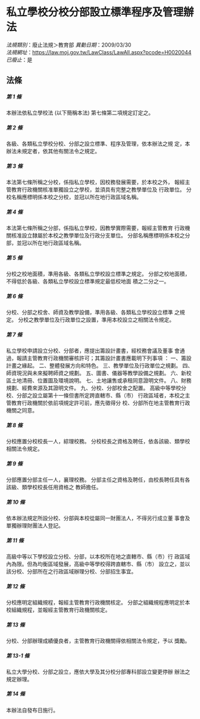 # 私立學校分校分部設立標準程序及管理辦法

*法規類別*：廢止法規＞教育部
*異動日期*：2009/03/30  
*法規網址*：https://law.moj.gov.tw/LawClass/LawAll.aspx?pcode=H0020044
*已廢止*：是


## 法條
##### 第 1 條
本辦法依私立學校法 (以下簡稱本法) 第七條第二項規定訂定之。

##### 第 2 條
各級、各類私立學校分校、分部之設立標準、程序及管理，依本辦法之規
定，本辦法未規定者，依其他有關法令之規定。

##### 第 3 條
本法第七條所稱之分校，係指私立學校，因校務發展需要，於本校之外，
報經主管教育行政機關核准單獨設立之學校，並須具有完整之教學單位及
行政單位。
分校名稱應標明係本校之分校，並冠以所在地行政區域名稱。

##### 第 4 條
本法第七條所稱之分部，係指私立學校，因教學實際需要，報經主管教育
行政機關核准設立隸屬於本校之教學單位及行政分支單位。
分部名稱應標明係本校之分部，並冠以所在地行政區域名稱。

##### 第 5 條
分校之校地面積，準用各級、各類私立學校設立標準之規定。
分部之校地面積，不得低於各級、各類私立學校設立標準規定最低校地面
積之二分之一。

##### 第 6 條
分校、分部之校舍、師資及教學設備，準用各級、各類私立學校設立標準
之規定。
分校之教學單位及行政單位之設置，準用本校設立之相關法令規定。

##### 第 7 條
私立學校申請設立分校、分部者，應提出籌設計畫書，經校務會議及董事
會通過，報請主管教育行政機關審核許可；其籌設計畫書應載明下列事項
：
一、籌設計畫之緣起。
二、整體發展方向和特色。
三、教學單位及行政單位之規劃。
四、師資現況與未來擬聘師資之規劃。
五、圖書、儀器等教學設備之規劃。
六、新校區土地清冊、位置圖及環境說明。
七、土地讓售或承租同意證明文件。
八、財務規劃、經費來源及其證明文件。
九、分校、分部校舍之配置。
高級中等學校分校、分部之設立屬第十一條但書所定跨直轄市、縣（市）
行政區域者，本校之主管教育行政機關於依前項規定許可前，應先徵得分
校、分部所在地主管教育行政機關之同意。

##### 第 8 條
分校應置分校校長一人，綜理校務。
分校校長之資格及聘任，依各該級、類學校相關法令規定。

##### 第 9 條
分部應置分部主任一人，襄理校務。
分部主任之資格及聘任，由校長聘任具有各該級、類學校校長任用資格之
教師擔任。

##### 第 10 條
依本辦法規定所設分校、分部與本校從屬同一財團法人，不得另行成立董
事會及單獨辦理財團法人登記。

##### 第 11 條
高級中等以下學校設立分校、分部，以本校所在地之直轄市、縣（市）行
政區域內為限。但為均衡區域發展，高級中等學校得跨直轄市、縣（市）
設立之，並以該分校、分部所在之行政區域辦理分校、分部招生事宜。

##### 第 12 條
分校應明定組織規程，報經主管教育行政機關核定。
分部之組織規程應明定於本校組織規程，並報經主管教育行政機關核定。

##### 第 13 條
分校、分部辦理成績優良者，主管教育行政機關得依相關法令規定，予以
獎勵。

##### 第 13-1 條
私立大學分校、分部之設立，應依大學及其分校分部專科部設立變更停辦
辦法之規定辦理。

##### 第 14 條
本辦法自發布日施行。


